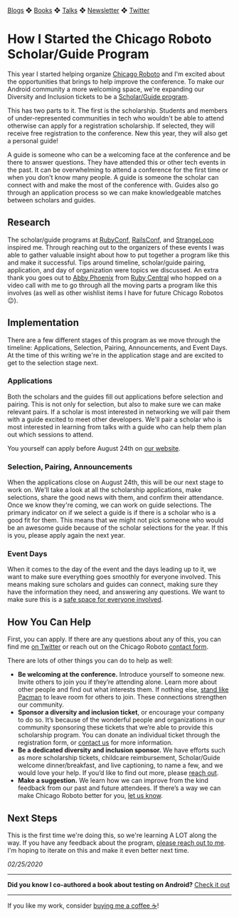 [Blogs](../../blogs.md) ❖ [Books](../../books.md) ❖ [Talks](../../talks.md) ❖ [Newsletter](https://tinyletter.com/vgonda) ❖ [Twitter](https://twitter.com/TTGonda)

# How I Started the Chicago Roboto Scholar/Guide Program

This year I started helping organize [Chicago Roboto](https://chicagoroboto.com/) and I'm excited about the opportunities that brings to help improve the conference. To make our Android community a more welcoming space, we're expanding our Diversity and Inclusion tickets to be a [Scholar/Guide program](https://chicagoroboto.com/about/inclusivity/).

This has two parts to it. The first is the scholarship. Students and members of under-represented communities in tech who wouldn't be able to attend otherwise can apply for a registration scholarship. If selected, they will receive free registration to the conference. New this year, they will also get a personal guide!

A guide is someone who can be a welcoming face at the conference and be there to answer questions. They have attended this or other tech events in the past. It can be overwhelming to attend a conference for the first time or when you don't know many people. A guide is someone the scholar can connect with and make the most of the conference with. Guides also go through an application process so we can make knowledgeable matches between scholars and guides.

## Research

The scholar/guide programs at [RubyConf](https://rubyconf.org/scholarships), [RailsConf](https://www.railsconf.com/scholarships), and [StrangeLoop](https://www.thestrangeloop.com/opportunity.html) inspired me. Through reaching out to the organizers of these events I was able to gather valuable insight about how to put together a program like this and make it successful. Tips around timeline, scholar/guide pairing, application, and day of organization were topics we discussed. An extra thank you goes out to [Abby Phoenix](https://twitter.com/aphoenix) from [Ruby Central](http://www.rubycentral.org/) who hopped on a video call with me to go through all the moving parts a program like this involves (as well as other wishlist items I have for future Chicago Robotos 😉).

## Implementation

There are a few different stages of this program as we move through the timeline: Applications, Selection, Pairing, Announcements, and Event Days. At the time of this writing we're in the application stage and are excited to get to the selection stage next.

### Applications

Both the scholars and the guides fill out applications before selection and pairing. This is not only for selection, but also to make sure we can make relevant pairs. If a scholar is most interested in networking we will pair them with a guide excited to meet other developers. We'll pair a scholar who is most interested in learning from talks with a guide who can help them plan out which sessions to attend.

You yourself can apply before August 24th on [our website](https://chicagoroboto.com/about/inclusivity/).

### Selection, Pairing, Announcements

When the applications close on August 24th, this will be our next stage to work on. We'll take a look at all the scholarship applications, make selections, share the good news with them, and confirm their attendance. Once we know they're coming, we can work on guide selections. The primary indicator on if we select a guide is if there is a scholar who is a good fit for them. This means that we might not pick someone who would be an awesome guide because of the scholar selections for the year. If this is you, please apply again the next year.

### Event Days

When it comes to the day of the event and the days leading up to it, we want to make sure everything goes smoothly for everyone involved. This means making sure scholars and guides can connect, making sure they have the information they need, and answering any questions. We want to make sure this is a [safe space for everyone involved](https://360conferences.com/code-of-conduct).

## How You Can Help

First, you can apply. If there are any questions about any of this, you can find me [on Twitter](https://twitter.com/TTGonda) or reach out on the Chicago Roboto [contact form](https://chicagoroboto.com/contact-us/).

There are lots of other things you can do to help as well:

- **Be welcoming at the conference.** Introduce yourself to someone new. Invite others to join you if they’re attending alone. Learn more about other people and find out what interests them. If nothing else, [stand like Pacman](https://www.ericholscher.com/blog/2017/aug/2/pacman-rule-conferences/) to leave room for others to join. These connections strengthen our community.
- **Sponsor a diversity and inclusion ticket**, or encourage your company to do so. It’s because of the wonderful people and organizations in our community sponsoring these tickets that we’re able to provide this scholarship program. You can donate an individual ticket through the registration form, or [contact us](https://chicagoroboto.com/contact-us/) for more information.
- **Be a dedicated diversity and inclusion sponsor.** We have efforts such as more scholarship tickets, childcare reimbursement, Scholar/Guide welcome dinner/breakfast, and live captioning, to name a few, and we would love your help. If you’d like to find out more, please [reach out](https://chicagoroboto.com/contact-us/).
- **Make a suggestion.** We learn how we can improve from the kind feedback from our past and future attendees. If there’s a way we can make Chicago Roboto better for you, [let us know](https://chicagoroboto.com/contact-us/).

## Next Steps

This is the first time we're doing this, so we're learning A LOT along the way. If you have any feedback about the program, [please reach out to me](https://twitter.com/TTGonda). I'm hoping to iterate on this and make it even better next time.

_02/25/2020_

-----

**Did you know I co-authored a book about testing on Android?** [Check it out](../../books.md)

---

If you like my work, consider [buying me a coffee ☕](https://www.buymeacoffee.com/96JjLEW)!
